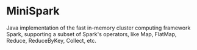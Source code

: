 # MiniSpark
Java implementation of the fast in-memory cluster computing framework Spark, supporting a subset of Spark's operators, like Map, FlatMap, Reduce, ReduceByKey, Collect, etc.

